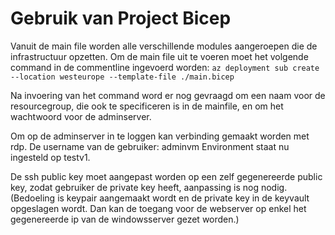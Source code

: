 # Gebruik van Project Bicep

Vanuit de main file worden alle verschillende modules aangeroepen die de infrastructuur opzetten. 
Om de main file uit te voeren moet het volgende command in de commentline ingevoerd worden:
`az deployment sub create --location westeurope --template-file ./main.bicep`

Na invoering van het command word er nog gevraagd om een naam voor de resourcegroup, die ook te specificeren is in de mainfile, en om het wachtwoord voor de adminserver. 

Om op de adminserver in te loggen kan verbinding gemaakt worden met rdp. De username van de gebruiker: adminvm<environmentparameter>
Environment staat nu ingesteld op testv1.  

De ssh public key moet aangepast worden op een zelf gegenereerde public key, zodat gebruiker de private key heeft, aanpassing is nog nodig. (Bedoeling is keypair aangemaakt wordt en de private key in de keyvault opgeslagen wordt. Dan kan de toegang voor de webserver op enkel het gegenereerde ip van de windowsserver gezet worden.)